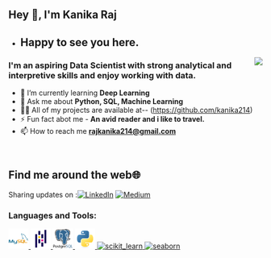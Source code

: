 ## Hey 👋, I'm Kanika Raj
- 
     ## Happy to see you here.    
<img src="https://user-images.githubusercontent.com/18574968/205457388-6ed6bde6-a056-47fe-a0dc-a392dad9f018.gif" height="300px" align='right'>

   ### **I'm an aspiring Data Scientist with strong analytical and interpretive skills and enjoy working with data.**
  
   
     
- 🌱 I’m currently learning **Deep Learning**
- 💬 Ask me about **Python, SQL, Machine Learning**
- 👨‍💻 All of my projects are available at--  (https://github.com/kanika214)
- ⚡ Fun fact abot me -  **An avid reader and i like to travel.**
- 📫 How to reach me **rajkanika214@gmail.com**
<br>

## Find me around the web🌐

Sharing updates on :[![LinkedIn](https://img.shields.io/badge/LinkedIn-%230077B5.svg?logo=linkedin&logoColor=white)](https://www.linkedin.com/in/kanika-raj1176/)
[![Medium](https://img.shields.io/badge/Medium-12100E?logo=medium&logoColor=white)](https://medium.com/@rajkanika214) 

<h3 align="left">Languages and Tools:</h3>
<p align="left"> 
  <a href="https://www.mysql.com/" target="_blank" rel="noreferrer"> <img src="https://raw.githubusercontent.com/devicons/devicon/master/icons/mysql/mysql-original-wordmark.svg" alt="mysql" width="40" height="40"/> </a> <a href="https://pandas.pydata.org/" target="_blank" rel="noreferrer"> <img src="https://raw.githubusercontent.com/devicons/devicon/2ae2a900d2f041da66e950e4d48052658d850630/icons/pandas/pandas-original.svg" alt="pandas" width="40" height="40"/> </a> <a href="https://www.postgresql.org" target="_blank" rel="noreferrer"> <img src="https://raw.githubusercontent.com/devicons/devicon/master/icons/postgresql/postgresql-original-wordmark.svg" alt="postgresql" width="40" height="40"/> </a> <a href="https://www.python.org" target="_blank" rel="noreferrer"> <img src="https://raw.githubusercontent.com/devicons/devicon/master/icons/python/python-original.svg" alt="python" width="40" height="40"/> </a> <a href="https://scikit-learn.org/" target="_blank" rel="noreferrer"> <img src="https://upload.wikimedia.org/wikipedia/commons/0/05/Scikit_learn_logo_small.svg" alt="scikit_learn" width="40" height="40"/> </a> <a href="https://seaborn.pydata.org/" target="_blank" rel="noreferrer"> <img src="https://seaborn.pydata.org/_images/logo-mark-lightbg.svg" alt="seaborn" width="40" height="40"/> </a> </a> </p>

<!---
kanika214/kanika214 is a ✨ special ✨ repository because its `README.md` (this file) appears on your GitHub profile.
You can click the Preview link to take a look at your changes.
--->


